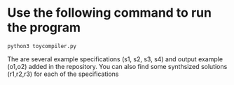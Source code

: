 # Use the following command to run the program
```
python3 toycompiler.py
```

The are several example specifications (s1, s2, s3, s4) and output example (o1,o2) added in the repository. 
You can also find some synthsized solutions (r1,r2,r3) for each of the specifications 
